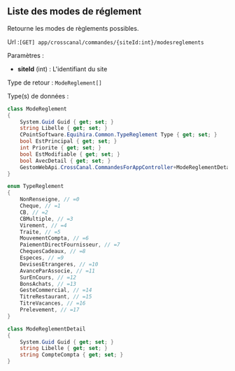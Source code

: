 ## <span id='modesdereglements'>Liste des modes de réglement</span>

Retourne les modes de règlements possibles.

Url :`[GET] app/crosscanal/commandes/{siteId:int}/modesreglements`

Paramètres : 

- **siteId** (int) : L'identifiant du site

Type de retour : `ModeReglement[]`

Type(s) de données :

```csharp
class ModeReglement
{
	System.Guid Guid { get; set; }
	string Libelle { get; set; }
	CPointSoftware.Equihira.Common.TypeReglement Type { get; set; }
	bool EstPrincipal { get; set; }
	int Priorite { get; set; }
	bool EstModifiable { get; set; }
	bool AvecDetail { get; set; }
	GestomWebApi.CrossCanal.CommandesForAppController+ModeReglementDetail[] ListeDetail { get; set; }
}

enum TypeReglement
{
	NonRenseigne, // =0
	Cheque, // =1
	CB, // =2
	CBMultiple, // =3
	Virement, // =4
	Traite, // =5
	MouvementCompta, // =6
	PaiementDirectFournisseur, // =7
	ChequesCadeaux, // =8
	Especes, // =9
	DevisesEtrangeres, // =10
	AvanceParAssocie, // =11
	SurEnCours, // =12
	BonsAchats, // =13
	GesteCommercial, // =14
	TitreRestaurant, // =15
	TitreVacances, // =16
	Prelevement, // =17
}

class ModeReglementDetail
{
	System.Guid Guid { get; set; }
	string Libelle { get; set; }
	string CompteCompta { get; set; }
}

```

